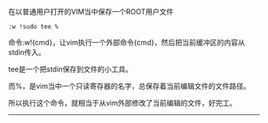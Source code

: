 在以普通用户打开的VIM当中保存一个ROOT用户文件

    :w !sudo tee %

命令:w!{cmd}，让vim执行一个外部命令{cmd}，然后把当前缓冲区的内容从stdin传入。

tee是一个把stdin保存到文件的小工具。

而%，是vim当中一个只读寄存器的名字，总保存着当前编辑文件的文件路径。

所以执行这个命令，就相当于从vim外部修改了当前编辑的文件，好完工。

***
